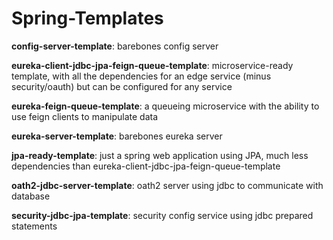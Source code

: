 # Spring-Templates

**config-server-template**: barebones config server

**eureka-client-jdbc-jpa-feign-queue-template**: microservice-ready template, with all the dependencies for an edge service (minus security/oauth) but can be configured for any service

**eureka-feign-queue-template**: a queueing microservice with the ability to use feign clients to manipulate data

**eureka-server-template**: barebones eureka server

**jpa-ready-template**: just a spring web application using JPA, much less dependencies than eureka-client-jdbc-jpa-feign-queue-template

**oath2-jdbc-server-template**: oath2 server using jdbc to communicate with database

**security-jdbc-jpa-template**: security config service using jdbc prepared statements

